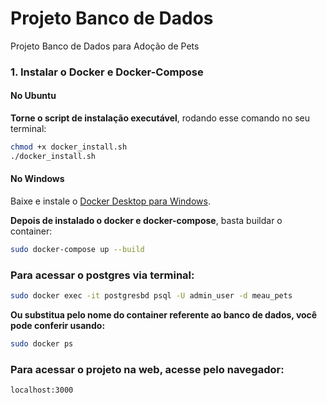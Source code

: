 # Projeto Banco de Dados
Projeto Banco de Dados para Adoção de Pets

### 1. Instalar o Docker e Docker-Compose

#### No Ubuntu

**Torne o script de instalação executável**, rodando esse comando no seu terminal:
```sh
chmod +x docker_install.sh
./docker_install.sh
```

#### No Windows
Baixe e instale o [Docker Desktop para Windows](https://www.docker.com/products/docker-desktop).


**Depois de instalado o docker e docker-compose**, basta buildar o container:
```sh
sudo docker-compose up --build
```

### Para acessar o postgres via terminal:
```sh
sudo docker exec -it postgresbd psql -U admin_user -d meau_pets
```

**Ou substitua <nome do container docker> pelo nome do container referente ao banco de dados, você pode conferir usando:**
```sh
sudo docker ps
```


### Para acessar o projeto na web, acesse pelo navegador:
```sh
localhost:3000
```